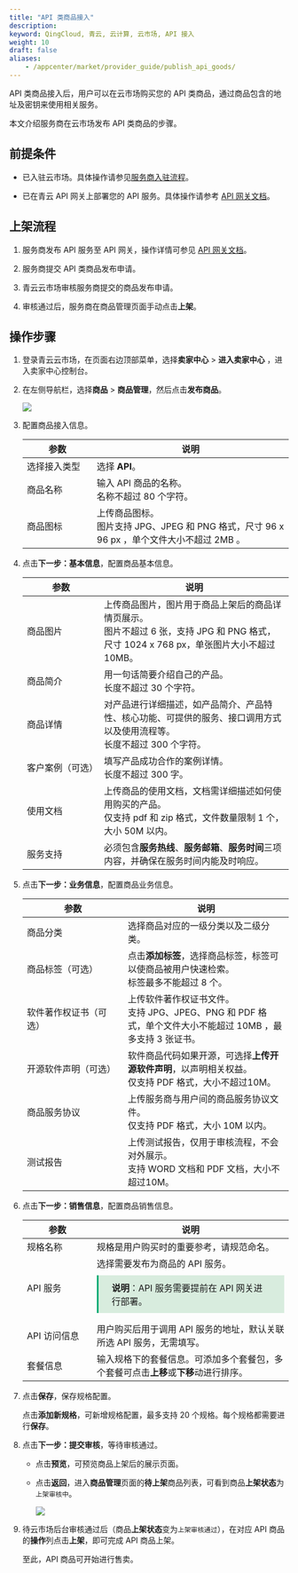 ```yaml
---
title: "API 类商品接入"
description: 
keyword: QingCloud, 青云, 云计算, 云市场, API 接入
weight: 10
draft: false
aliases: 
    - /appcenter/market/provider_guide/publish_api_goods/
---
```


API 类商品接入后，用户可以在云市场购买您的 API 类商品，通过商品包含的地址及密钥来使用相关服务。

本文介绍服务商在云市场发布 API 类商品的步骤。

## 前提条件

- 已入驻云市场。具体操作请参见[服务商入驻流程](/appcenter/market/serviceprovider/20_contracts/)。

- 已在青云 API 网关上部署您的 API 服务。具体操作请参考 [API 网关文档](/middware/api_gateway/manual/create_apiservice/)。

## 上架流程

1. 服务商发布 API 服务至 API 网关，操作详情可参见 [API 网关文档](/middware/api_gateway/manual/create_apiservice/)。

2. 服务商提交 API 类商品发布申请。

3. 青云云市场审核服务商提交的商品发布申请。

4. 审核通过后，服务商在商品管理页面手动点击**上架**。

## 操作步骤

1. 登录青云云市场，在页面右边顶部菜单，选择**卖家中心** > **进入卖家中心** ，进入卖家中心控制台。

2. 在左侧导航栏，选择**商品** > **商品管理**，然后点击**发布商品**。

   <img src="../../../_images/saler_pub_goods.png"/>

3. 配置商品接入信息。

   | <span style="display:inline-block;width:110px">参数</span> | 说明                                                         |
   | ---------------------------------------------------------- | ------------------------------------------------------------ |
   | 选择接入类型                                               | 选择 **API**。                                               |
   | 商品名称                                                   | 输入 API 商品的名称。<br/>名称不超过 80 个字符。             |
   | 商品图标                                                   | 上传商品图标。<br/>图片支持 JPG、JPEG 和 PNG 格式，尺寸 96 x 96 px ，单个文件大小不超过 2MB 。 |

4. 点击**下一步：基本信息**，配置商品基本信息。

   | <span style="display:inline-block;width:120px">参数</span> | 说明                                                         |
   | ---------------------------------------------------------- | ------------------------------------------------------------ |
   | 商品图片                                                   | 上传商品图片，图片用于商品上架后的商品详情页展示。<br/>图片不超过 6 张，支持 JPG 和 PNG 格式，尺寸 1024 x 768 px，单张图片大小不超过 10MB。 |
   | 商品简介                                                   | 用一句话简要介绍自己的产品。<br/>长度不超过 30 个字符。      |
   | 商品详情                                                   | 对产品进行详细描述，如产品简介、产品特性、核心功能、可提供的服务、接口调用方式以及使用流程等。<br/>长度不超过 300 个字符。 |
   | 客户案例（可选）                                           | 填写产品成功合作的案例详情。<br/>长度不超过 300 字。         |
   | 使用文档                                                   | 上传商品的使用文档，文档需详细描述如何使用购买的产品。<br/>仅支持 pdf 和 zip 格式，文件数量限制 1 个，大小 50M 以内。 |
   | 服务支持                                                   | 必须包含**服务热线**、**服务邮箱**、**服务时间**三项内容，并确保在服务时间内能及时响应。 |

5. 点击**下一步：业务信息**，配置商品业务信息。

   | <span style="display:inline-block;width:160px">参数</span> | 说明                                                         |
   | ---------------------------------------------------------- | ------------------------------------------------------------ |
   | 商品分类                                                   | 选择商品对应的一级分类以及二级分类。                         |
   | 商品标签（可选）                                           | 点击**添加标签**，选择商品标签，标签可以使商品被用户快速检索。<br/>标签最多不能超过 8 个。 |
   | 软件著作权证书（可选）                                     | 上传软件著作权证书文件。<br/>支持 JPG、JPEG、PNG 和 PDF 格式，单个文件大小不能超过 10MB ，最多支持 3 张证书。 |
   | 开源软件声明（可选）                                       | 软件商品代码如果开源，可选择**上传开源软件声明**，以声明相关权益。<br/>仅支持 PDF 格式，大小不超过10M。 |
   | 商品服务协议                                               | 上传服务商与用户间的商品服务协议文件。<br/>仅支持 PDF 格式，大小 10M 以内。 |
   | 测试报告                                                   | 上传测试报告，仅用于审核流程，不会对外展示。<br/>支持 WORD 文档和 PDF 文档，大小不超过10M。 |

6. 点击**下一步：销售信息**，配置商品销售信息。

   | <span style="display:inline-block;width:110px">参数</span> | 说明                                                         |
   | ---------------------------------------------------------- | ------------------------------------------------------------ |
   | 规格名称                                                   | 规格是用户购买时的重要参考，请规范命名。                     |
   | API 服务                                                   | 选择需要发布为商品的 API 服务。<div style="background-color: #D8ECDE; padding: 10px 24px; margin: 10px 0; border-left: 3px solid #00a971;"><b>说明</b>：API 服务需要提前在 API 网关进行部署。</div> |
   | API 访问信息                                               | 用户购买后用于调用 API 服务的地址，默认关联所选 API 服务，无需填写。 |
   | 套餐信息                                                   | 输入规格下的套餐信息。可添加多个套餐包，多个套餐可点击**上移**或**下移**动进行排序。 |

   

7. 点击**保存**，保存规格配置。

   点击**添加新规格**，可新增规格配置，最多支持 20 个规格。每个规格都需要进行**保存**。

8. 点击**下一步：提交审核**，等待审核通过。

   - 点击**预览**，可预览商品上架后的展示页面。

   - 点击**返回**，进入**商品管理**页面的**待上架**商品列表，可看到商品**上架状态**为`上架审核中`。

     <img src="../../../_images/to_release.png"/>

10. 待云市场后台审核通过后（商品**上架状态**变为`上架审核通过`），在对应 API 商品的**操作**列点击**上架**，即可完成 API 商品上架。

   	至此，API 商品可开始进行售卖。
